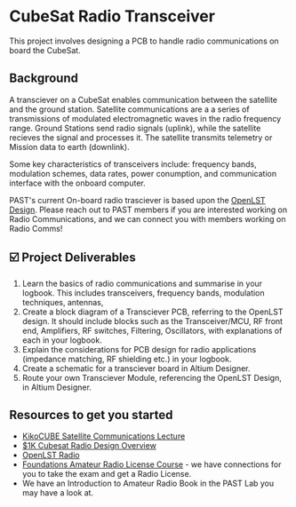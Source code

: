 # CubeSat Radio Transceiver
This project involves designing a PCB to handle radio communications on board the CubeSat.

## Background
A transciever on a CubeSat enables communication between the satellite and the ground station. Satellite communications are a
a series of transmissions of modulated electromagnetic waves in the radio frequency range. Ground Stations send radio signals (uplink), while the satellite recieves the signal and processes it. The satellite transmits telemetry or Mission data to earth (downlink).

Some key characteristics of transceivers include: frequency bands,
modulation schemes, data rates, power conumption, and communication interface with the onboard computer.

PAST's current On-board radio trasciever is based upon the [OpenLST Design](https://github.com/OpenLST/openlst). Please reach out to PAST members if you are interested working on Radio Communications, and we can connect you with members working on Radio Comms!

## ☑️ Project Deliverables
1. Learn the basics of radio communications and summarise in your logbook. This includes transceivers, frequency bands, modulation techniques, antennas, 
2. Create a block diagram of a Transciever PCB, referring to the OpenLST design. It should include blocks such as the Transceiver/MCU, RF front end, Amplifiers, RF switches, Filtering, Oscillators, with explanations of each in your logbook.
3. Explain the considerations for PCB design for radio applications (impedance matching, RF shielding etc.) in your logbook.
4. Create a schematic for a transciever board in Altium Designer.
5. Route your own Transciever Module, referencing the OpenLST Design, in Altium Designer.

## Resources to get you started
- [KikoCUBE Satellite Communications Lecture](https://www.unoosa.org/documents/pdf/psa/access2space4all/KiboCUBE/AcademySeason2/On-demand_Pre-recorded_Lectures/KiboCUBE_Academy_2021_OPL09.pdf)
- [$1K Cubesat Radio Design Overview](https://www.youtube.com/watch?v=HMIhpl4ckF4)
- [OpenLST Radio](https://github.com/OpenLST)
- [Foundations Amateur Radio License Course](https://res.net.au/) - we have connections for you to take the exam and get a Radio License.
- We have an Introduction to Amateur Radio Book in the PAST Lab you may have a look at.
